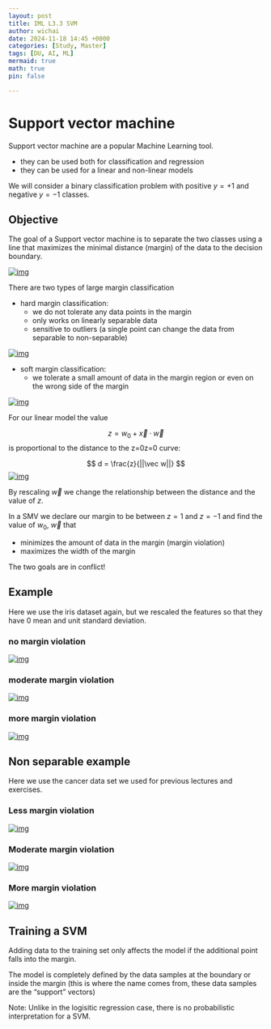 ```yaml
---
layout: post
title: IML L3.3 SVM
author: wichai
date: 2024-11-18 14:45 +0000 
categories: [Study, Master]
tags: [DU, AI, ML]
mermaid: true
math: true
pin: false

---
```




# Support vector machine

Support vector machine are a popular Machine Learning tool.

- they can be used both for classification and regression
- they can be used for a linear and non-linear models

We will consider a binary classification problem with positive $y=+1$ and negative $y=−1$ classes.

## Objective

The goal of a Support vector machine is to separate the two classes using a line that maximizes the minimal distance (margin) of the data to the decision boundary.

[![img](https://miscada-ml-2324.notes.dmaitre.phyip3.dur.ac.uk/assets/lecture-3-svm/svm_files/svm_tight.png)](https://miscada-ml-2324.notes.dmaitre.phyip3.dur.ac.uk/assets/lecture-3-svm/svm_files/svm_tight.png)

There are two types of large margin classification

- hard margin classification:
  - we do not tolerate any data points in the margin
  - only works on linearly separable data
  - sensitive to outliers (a single point can change the data from separable to non-separable)

[![img](https://miscada-ml-2324.notes.dmaitre.phyip3.dur.ac.uk/assets/lecture-3-svm/svm_files/svm_tight.png)](https://miscada-ml-2324.notes.dmaitre.phyip3.dur.ac.uk/assets/lecture-3-svm/svm_files/svm_tight.png)

- soft margin classification:
  - we tolerate a small amount of data in the margin region or even on the wrong side of the margin

[![img](https://miscada-ml-2324.notes.dmaitre.phyip3.dur.ac.uk/assets/lecture-3-svm/svm_files/svm_loose.png)](https://miscada-ml-2324.notes.dmaitre.phyip3.dur.ac.uk/assets/lecture-3-svm/svm_files/svm_loose.png)

For our linear model the value

$$
z = w_0 + \vec x \cdot \vec w
$$
is proportional to the distance to the z=0z=0 curve:

$$
d = \frac{z}{||\vec w||}
$$
[![img](https://miscada-ml-2324.notes.dmaitre.phyip3.dur.ac.uk/assets/lecture-3-svm/svm_files/zvaluesmap.png)](https://miscada-ml-2324.notes.dmaitre.phyip3.dur.ac.uk/assets/lecture-3-svm/svm_files/zvaluesmap.png)

By rescaling $\vec w$ we change the relationship between the distance and the value of $z$.

In a SMV we declare our margin to be between $z=1$ and $z=−1$ and find the value of $w_0$, $\vec w$ that

- minimizes the amount of data in the margin (margin violation)
- maximizes the width of the margin

The two goals are in conflict!

## Example

Here we use the iris dataset again, but we rescaled the features so that they have 0 mean and unit standard deviation.

### no margin violation

[![img](https://miscada-ml-2324.notes.dmaitre.phyip3.dur.ac.uk/assets/lecture-3-svm/svm_files/svm_tight.png)](https://miscada-ml-2324.notes.dmaitre.phyip3.dur.ac.uk/assets/lecture-3-svm/svm_files/svm_tight.png)

### moderate margin violation

[![img](https://miscada-ml-2324.notes.dmaitre.phyip3.dur.ac.uk/assets/lecture-3-svm/svm_files/svm_medium.png)](https://miscada-ml-2324.notes.dmaitre.phyip3.dur.ac.uk/assets/lecture-3-svm/svm_files/svm_medium.png)

### more margin violation

[![img](https://miscada-ml-2324.notes.dmaitre.phyip3.dur.ac.uk/assets/lecture-3-svm/svm_files/svm_loose.png)](https://miscada-ml-2324.notes.dmaitre.phyip3.dur.ac.uk/assets/lecture-3-svm/svm_files/svm_loose.png)

## Non separable example

Here we use the cancer data set we used for previous lectures and exercises.

### Less margin violation

[![img](https://miscada-ml-2324.notes.dmaitre.phyip3.dur.ac.uk/assets/lecture-3-svm/svm_files/svm_nsep-tight.png)](https://miscada-ml-2324.notes.dmaitre.phyip3.dur.ac.uk/assets/lecture-3-svm/svm_files/svm_nsep-tight.png)

### Moderate margin violation

[![img](https://miscada-ml-2324.notes.dmaitre.phyip3.dur.ac.uk/assets/lecture-3-svm/svm_files/svm_nsep-medium.png)](https://miscada-ml-2324.notes.dmaitre.phyip3.dur.ac.uk/assets/lecture-3-svm/svm_files/svm_nsep-medium.png)

### More margin violation

[![img](https://miscada-ml-2324.notes.dmaitre.phyip3.dur.ac.uk/assets/lecture-3-svm/svm_files/svm_nsep-loose.png)](https://miscada-ml-2324.notes.dmaitre.phyip3.dur.ac.uk/assets/lecture-3-svm/svm_files/svm_nsep-loose.png)

## Training a SVM

Adding data to the training set only affects the model if the additional point falls into the margin.

The model is completely defined by the data samples at the boundary or inside the margin (this is where the name comes from, these data samples are the “support” vectors)

Note: Unlike in the logisitic regression case, there is no probabilistic interpretation for a SVM.